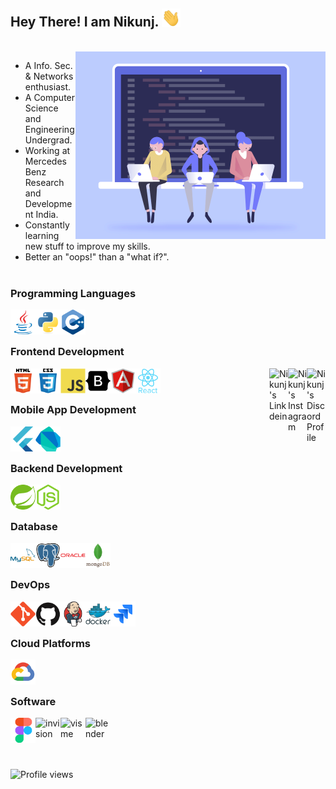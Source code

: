 ## Hey There! I am Nikunj. <img src="Hi.gif" width="30px"></h2>


<br />
<img align="right" alt="GIF" src="developers.gif" height ="300px" weidth ="250px" />


- A Info. Sec. & Networks enthusiast.
- A Computer Science and Engineering Undergrad.
- Working at Mercedes Benz Research and Development India.
- Constantly learning new stuff to improve my skills.
- Better an "oops!" than a "what if?".<br /><br />


### Programming Languages
<img src="https://raw.githubusercontent.com/devicons/devicon/master/icons/java/java-original.svg" alt="java" align="left" width="40px"/>
<img src="https://raw.githubusercontent.com/devicons/devicon/master/icons/python/python-original.svg" alt="python" align="left" width="40px"/>
<img src="https://raw.githubusercontent.com/devicons/devicon/master/icons/cplusplus/cplusplus-original.svg" alt="c++" align="left" width="40px"/><br /> <br />


### Frontend Development


<a href="https://discordapp.com/users/701818920255881367">
  <img src="https://www.svgrepo.com/show/331368/discord-v2.svg" align="right" alt="Nikunj's Discord Profile" width="30px">
</a>

<a href="https://www.instagram.com/kunduru_nikunj/">
  <img src="https://www.svgrepo.com/show/13639/instagram.svg" align="right" alt="Nikunj's Instagram" width="30px"/>
</a>

<a href="https://www.linkedin.com/in/nikunj-kunduru/">
  <img src="https://www.svgrepo.com/show/81143/linkedin.svg" align="right" alt="Nikunj's Linkdein" width="30px"/>
</a>


<img src="https://raw.githubusercontent.com/devicons/devicon/master/icons/html5/html5-original-wordmark.svg" alt="html5" align="left" width="40px"/>
<img src="https://raw.githubusercontent.com/devicons/devicon/master/icons/css3/css3-original-wordmark.svg" alt="css" align="left" width="40px"/>
<img src="https://raw.githubusercontent.com/devicons/devicon/master/icons/javascript/javascript-original.svg" alt="js" align="left" width="40px"/>
<img src="https://raw.githubusercontent.com/devicons/devicon/master/icons/bootstrap/bootstrap-plain.svg" alt="boorstrap" align="left" width="40px"/>
<img src="https://raw.githubusercontent.com/devicons/devicon/master/icons/angularjs/angularjs-original.svg" alt="angular" align="left" width="40px"/>
<img src="https://raw.githubusercontent.com/devicons/devicon/master/icons/react/react-original-wordmark.svg" alt="react" align="left" width="40px"/><br /> <br />


### Mobile App Development
<img src="https://raw.githubusercontent.com/devicons/devicon/master/icons/flutter/flutter-original.svg" alt="flutter" align="left" width="40px"/>
<img src="https://raw.githubusercontent.com/devicons/devicon/master/icons/dart/dart-original.svg" alt="dart" align="left" width="40px"/><br /> <br />


### Backend Development
<img src="https://raw.githubusercontent.com/devicons/devicon/master/icons/spring/spring-original.svg" alt="spring-boot" align="left" width="40px"/>
<img src="https://raw.githubusercontent.com/devicons/devicon/master/icons/nodejs/nodejs-original.svg" alt="nodeJS" align="left" width="40px"/><br /> <br />


### Database
<img src="https://raw.githubusercontent.com/devicons/devicon/master/icons/mysql/mysql-original-wordmark.svg" alt="mysql" align="left" width="40px"/>
<img src="https://raw.githubusercontent.com/devicons/devicon/master/icons/postgresql/postgresql-original.svg" alt="postgre" align="left" width="40px"/>
<img src="https://raw.githubusercontent.com/devicons/devicon/master/icons/oracle/oracle-original.svg" alt="oracle" align="left" width="40px"/>
<img src="https://raw.githubusercontent.com/devicons/devicon/master/icons/mongodb/mongodb-original-wordmark.svg" alt="mongodb" align="left" width="40px"/><br /> <br />


### DevOps
<img src="https://raw.githubusercontent.com/devicons/devicon/master/icons/git/git-original.svg" alt="git" align="left" width="40px"/>
<img src="https://raw.githubusercontent.com/devicons/devicon/master/icons/github/github-original.svg" alt="github" align="left" width="40px"/>
<img src="https://raw.githubusercontent.com/devicons/devicon/master/icons/jenkins/jenkins-original.svg" alt="jenkins" align="left" width="40px"/>
<img src="https://raw.githubusercontent.com/devicons/devicon/master/icons/docker/docker-original-wordmark.svg" alt="docker" align="left" width="40px"/>
<img src="https://raw.githubusercontent.com/devicons/devicon/master/icons/jira/jira-original.svg" alt="jira" align="left" width="40px"/><br /> <br />


### Cloud Platforms
<img src="https://raw.githubusercontent.com/devicons/devicon/master/icons/googlecloud/googlecloud-original.svg" alt="gcp" align="left" width="40px"/><br /> <br />


### Software
<img src="https://raw.githubusercontent.com/devicons/devicon/master/icons/figma/figma-original.svg" alt="figma" align="left" width="40px"/>
<img src="https://www.vectorlogo.zone/logos/invisionapp/invisionapp-icon.svg" alt="invision" align="left" width="40px"/>
<img src="https://www.tidio.com/wp-content/uploads/visme-logo.jpg" alt="visme" align="left" width="40px"/>
<img src="https://download.blender.org/branding/community/blender_community_badge_white.svg" alt="blender" align="left" width="40px"/><br /> <br />


<br /><br />
<img src="https://komarev.com/ghpvc/?username=nikunjkunduru&style=for-the-badge" align="left" alt="Profile views" />

